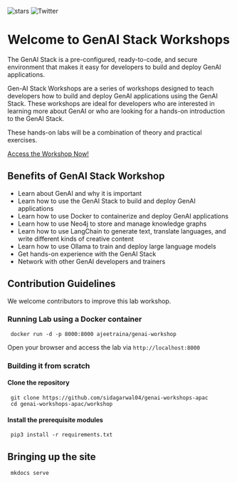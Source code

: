 ![stars](https://img.shields.io/github/stars/sidagarwal04/genai-workshops-apac)
![Twitter](https://img.shields.io/twitter/follow/neo4j?style=social)




# Welcome to GenAI Stack Workshops



The GenAI Stack is a pre-configured, ready-to-code, and secure environment that makes it easy for developers to build and deploy GenAI applications.

Gen-AI Stack Workshops are a series of workshops designed to teach developers how to build and deploy GenAI applications using the GenAI Stack. These workshops are ideal for developers who are interested in learning more about GenAI or who are looking for a hands-on introduction to the GenAI Stack.

These hands-on labs will be a combination of theory and practical exercises.

[Access the Workshop Now!](https://genai-workshops-apac.netlify.app/)

## Benefits of GenAI Stack Workshop

- Learn about GenAI and why it is important
- Learn how to use the GenAI Stack to build and deploy GenAI applications
- Learn how to use Docker to containerize and deploy GenAI applications
- Learn how to use Neo4j to store and manage knowledge graphs
- Learn how to use LangChain to generate text, translate languages, and write different kinds of creative content
- Learn how to use Ollama to train and deploy large language models
- Get hands-on experience with the GenAI Stack
- Network with other GenAI developers and trainers

## Contribution Guidelines

We welcome contributors to improve this lab workshop. 

### Running Lab using a Docker container

```
 docker run -d -p 8000:8000 ajeetraina/genai-workshop
```

Open your browser and access the lab via `http://localhost:8000`


### Building it from scratch

#### Clone the repository

``` 
 git clone https://github.com/sidagarwal04/genai-workshops-apac
 cd genai-workshops-apac/workshop
```

#### Install the prerequisite modules

``` 
 pip3 install -r requirements.txt
```

## Bringing up the site

``` 
 mkdocs serve
```
